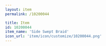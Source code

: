 ```yaml
---
layout: item
permalink: /10200044

title: Item
id: 10200044
item_name: 'Side Swept Braid'
icon_url: 'item/icon/customize/10200044.png'
---
```

